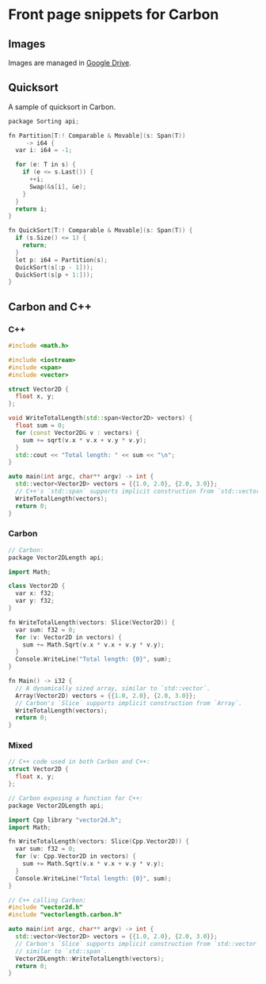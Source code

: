 # Front page snippets for Carbon

<!--
Part of the Carbon Language project, under the Apache License v2.0 with LLVM
Exceptions. See /LICENSE for license information.
SPDX-License-Identifier: Apache-2.0 WITH LLVM-exception
-->

## Images

Images are managed in
[Google Drive](https://drive.google.com/corp/drive/folders/1CsbHo3vamrxmBwHkoyz1kU0sGFqAh688).

## Quicksort

A sample of quicksort in Carbon.

```cpp
package Sorting api;

fn Partition[T:! Comparable & Movable](s: Span(T))
     -> i64 {
  var i: i64 = -1;

  for (e: T in s) {
    if (e <= s.Last()) {
      ++i;
      Swap(&s[i], &e);
    }
  }
  return i;
}

fn QuickSort[T:! Comparable & Movable](s: Span(T)) {
  if (s.Size() <= 1) {
    return;
  }
  let p: i64 = Partition(s);
  QuickSort(s[:p - 1]));
  QuickSort(s[p + 1:]));
}
```

## Carbon and C++

### C++

```cpp
#include <math.h>

#include <iostream>
#include <span>
#include <vector>

struct Vector2D {
  float x, y;
};

void WriteTotalLength(std::span<Vector2D> vectors) {
  float sum = 0;
  for (const Vector2D& v : vectors) {
    sum += sqrt(v.x * v.x + v.y * v.y);
  }
  std::cout << "Total length: " << sum << "\n";
}

auto main(int argc, char** argv) -> int {
  std::vector<Vector2D> vectors = {{1.0, 2.0}, {2.0, 3.0}};
  // C++'s `std::span` supports implicit construction from `std::vector`.
  WriteTotalLength(vectors);
  return 0;
}
```

### Carbon

```cpp
// Carbon:
package Vector2DLength api;

import Math;

class Vector2D {
  var x: f32;
  var y: f32;
}

fn WriteTotalLength(vectors: Slice(Vector2D)) {
  var sum: f32 = 0;
  for (v: Vector2D in vectors) {
    sum += Math.Sqrt(v.x * v.x + v.y * v.y);
  }
  Console.WriteLine("Total length: {0}", sum);
}

fn Main() -> i32 {
  // A dynamically sized array, similar to `std::vector`.
  Array(Vector2D) vectors = {{1.0, 2.0}, {2.0, 3.0}};
  // Carbon's `Slice` supports implicit construction from `Array`.
  WriteTotalLength(vectors);
  return 0;
}
```

### Mixed

```cpp
// C++ code used in both Carbon and C++:
struct Vector2D {
  float x, y;
};

// Carbon exposing a function for C++:
package Vector2DLength api;

import Cpp library "vector2d.h";
import Math;

fn WriteTotalLength(vectors: Slice(Cpp.Vector2D)) {
  var sum: f32 = 0;
  for (v: Cpp.Vector2D in vectors) {
    sum += Math.Sqrt(v.x * v.x + v.y * v.y);
  }
  Console.WriteLine("Total length: {0}", sum);
}

// C++ calling Carbon:
#include "vector2d.h"
#include "vectorlength.carbon.h"

auto main(int argc, char** argv) -> int {
  std::vector<Vector2D> vectors = {{1.0, 2.0}, {2.0, 3.0}};
  // Carbon's `Slice` supports implicit construction from `std::vector`,
  // similar to `std::span`.
  Vector2DLength::WriteTotalLength(vectors);
  return 0;
}
```
